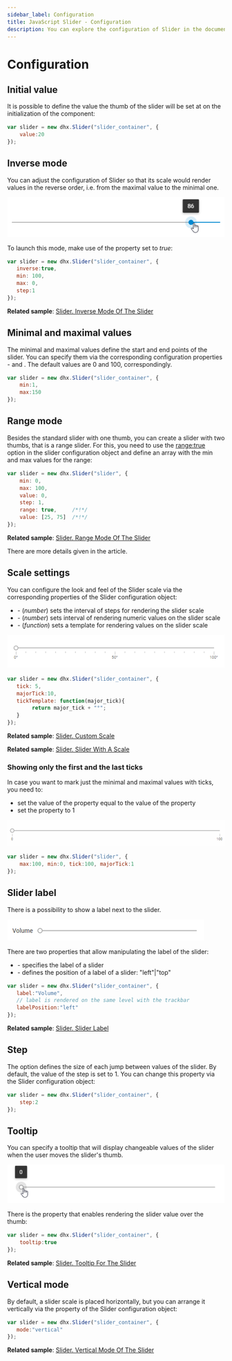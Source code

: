 ```yaml
---
sidebar_label: Configuration
title: JavaScript Slider - Configuration 
description: You can explore the configuration of Slider in the documentation of the DHTMLX JavaScript UI library. Browse developer guides and API reference, try out code examples and live demos, and download a free 30-day evaluation version of DHTMLX Suite 7.
---
```


# Configuration

## Initial value

It is possible to define the value the thumb of the slider will be set at on the initialization of the component:

~~~js
var slider = new dhx.Slider("slider_container", { 
    value:20
});
~~~

## Inverse mode

You can adjust the configuration of Slider so that its scale would render values in the reverse order, i.e. from the maximal value to the minimal one.

![](../assets/slider/inverse_mode.png)

To launch this mode, make use of the [](slider/api/slider_inverse_config.md) property set to *true*:

~~~js
var slider = new dhx.Slider("slider_container", { 
   inverse:true,
   min: 100,
   max: 0,
   step:1
});
~~~

**Related sample**: [Slider. Inverse Mode Of The Slider](https://snippet.dhtmlx.com/xm8e84s2)

## Minimal and maximal values

The minimal and maximal values define the start and end points of the slider. You can specify them via the corresponding configuration properties - [](slider/api/slider_min_config.md) and [](slider/api/slider_max_config.md). The default values are 0 and 100, correspondingly.

~~~js
var slider = new dhx.Slider("slider_container", { 
    min:1,
    max:150
});
~~~

## Range mode

Besides the standard slider with one thumb, you can create a slider with two thumbs, that is a range slider. For this, you need to use the [range:true](slider/api/slider_range_config.md) option in the slider configuration object and
define an array with the min and max values for the range:

~~~js
var slider = new dhx.Slider("slider", {
    min: 0,
    max: 100,
    value: 0,
    step: 1,
    range: true,     /*!*/
    value: [25, 75]  /*!*/
});
~~~

**Related sample**: [Slider. Range Mode Of The Slider](https://snippet.dhtmlx.com/nfdr84oy)

There are more details given in the [](slider/range_slider.md) article.

## Scale settings

You can configure the look and feel of the Slider scale via the corresponding properties of the Slider configuration object:

- [](slider/api/slider_tick_config.md) - (<i>number</i>) sets the interval of steps for rendering the slider scale
- [](slider/api/slider_majortick_config.md) - (<i>number</i>) sets interval of rendering numeric values on the slider scale
- [](slider/api/slider_ticktemplate_config.md) - (<i>function</i>) sets a template for rendering values on the slider scale

![](../assets/slider/scale.png)

~~~js
var slider = new dhx.Slider("slider_container", { 
   tick: 5,
   majorTick:10,
   tickTemplate: function(major_tick){
        return major_tick + "°";
   } 
});
~~~

**Related sample**: [Slider. Custom Scale](https://snippet.dhtmlx.com/jsfxnplp)

**Related sample**: [Slider. Slider With A Scale](https://snippet.dhtmlx.com/4a6l7cyy)

### Showing only the first and the last ticks

In case you want to mark just the minimal and maximal values with ticks, you need to: 

- set the value of the [](slider/api/slider_tick_config.md) property equal to the value of the [](slider/api/slider_max_config.md) property
- set the [](slider/api/slider_majortick_config.md) property to 1

![](../assets/slider/min_max_ticks_only.png)

~~~js
var slider = new dhx.Slider("slider", { 
    max:100, min:0, tick:100, majorTick:1
});
~~~

## Slider label

There is a possibility to show a label next to the slider. 

![](../assets/slider/slider_label.png)

There are two properties that allow manipulating the label of the slider: 

- [](slider/api/slider_label_config.md) - specifies the label of a slider
- [](slider/api/slider_labelposition_config.md) - defines the position of a label of a slider: "left"|"top"

~~~js
var slider = new dhx.Slider("slider_container", { 
   label:"Volume",
   // label is rendered on the same level with the trackbar
   labelPosition:"left"
});
~~~

**Related sample**: [Slider. Slider Label](https://snippet.dhtmlx.com/4o7yttam)

## Step

The [](slider/api/slider_step_config.md) option defines the size of each jump between values of the slider. By default, the value of the step is set to 1. You can change this property via the Slider configuration object:

~~~js
var slider = new dhx.Slider("slider_container", { 
    step:2
});
~~~

## Tooltip

You can specify a tooltip that will display changeable values of the slider when the user moves the slider's thumb. 

![](../assets/slider/tooltip.png)

There is the [](slider/api/slider_tooltip_config.md) property that enables rendering the slider value over the thumb:

~~~js
var slider = new dhx.Slider("slider_container", { 
    tooltip:true
});
~~~

**Related sample**: [Slider. Tooltip For The Slider](https://snippet.dhtmlx.com/sxh66mnu)

## Vertical mode

By default, a slider scale is placed horizontally, but you can arrange it vertically via the [](slider/api/slider_mode_config.md) property of the Slider configuration object:

~~~js
var slider = new dhx.Slider("slider_container", { 
   mode:"vertical"
});
~~~

**Related sample**: [Slider. Vertical Mode Of The Slider](https://snippet.dhtmlx.com/rjborkca)
